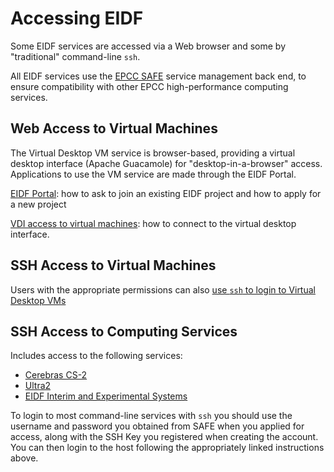 # Accessing EIDF

Some EIDF services are accessed via a Web browser and some by "traditional" command-line
`ssh`.

All EIDF services use the [EPCC SAFE](https://safe.epcc.ed.ac.uk/) service management
back end, to ensure compatibility with other EPCC high-performance computing services.

## Web Access to Virtual Machines

The Virtual Desktop VM service is browser-based, providing a virtual desktop interface
(Apache Guacamole) for "desktop-in-a-browser" access. Applications to use the VM service
are made through the EIDF Portal.

[EIDF Portal](./project.md): how to ask to join an existing EIDF project and
how to apply for a new project

[VDI access to virtual machines](./virtualmachines-vdi.md): how to connect to the virtual
desktop interface.

## SSH Access to Virtual Machines

Users with the appropriate permissions can also [use `ssh` to login to Virtual Desktop VMs](./ssh.md)

## SSH Access to Computing Services

Includes access to the following services:

* [Cerebras CS-2](../services/cs2/index.md)
* [Ultra2](../services/ultra2/index.md)
* [EIDF Interim and Experimental Systems](../services/experimental/index.md)

To login to most command-line services with `ssh` you should use the username and password
you obtained from SAFE when you applied for access, along with the SSH Key you
registered when creating the account. You can then login to the host following the appropriately linked instructions
above.
